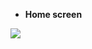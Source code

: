<html>
  <head>
    <meta charset="utf-8">
  </head>
  <body>
      <ul>
        <li><strong>Home screen</strong></li>
      </ul>
      <img src="Capturar.PNG">
      <br>
  </body>
</html>
